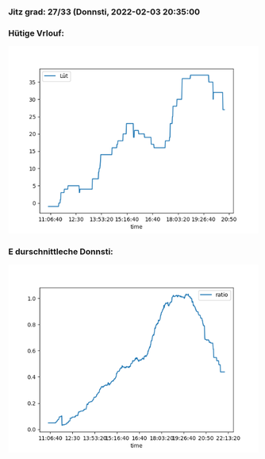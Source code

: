 ### Jitz grad: 27/33 (Donnsti, 2022-02-03 20:35:00

### Hütige Vrlouf:
![Graph](Today.png)

### E durschnittleche Donnsti:
![Graph](Donnsti.png)